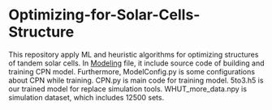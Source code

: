 # Optimizing-for-Solar-Cells-Structure
This repository apply ML and heuristic algorithms for optimizing structures of tandem solar cells. In [Modeling](https://github.com/HKjoe/Optimizing-for-Solar-Cells-Structure/tree/master/Modeling) file, it include source code of building and training CPN model. Furthermore, ModelConfig.py is some configurations about CPN while training. CPN.py is main code for training model. 5to3.h5 is our trained model for replace simulation tools. WHUT_more_data.npy is simulation dataset, which includes 12500 sets.  
